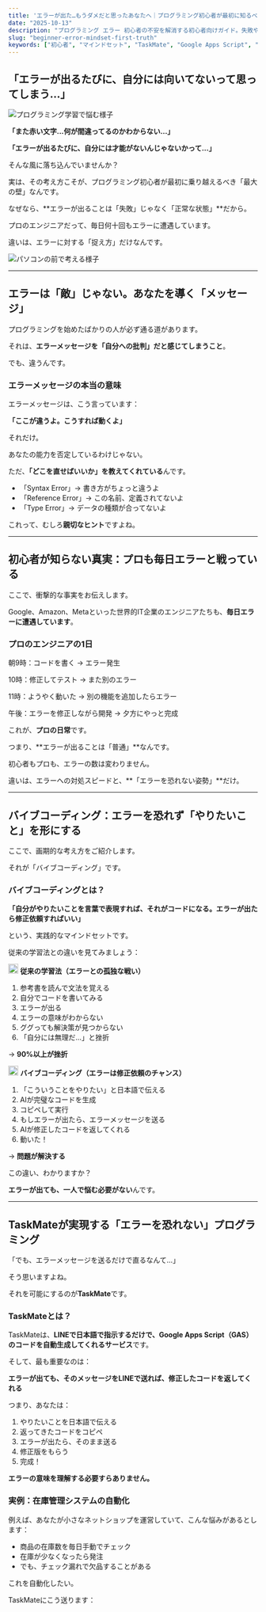 ```yaml
---
title: 'エラーが出た…もうダメだと思ったあなたへ｜プログラミング初心者が最初に知るべき真実'
date: "2025-10-13"
description: "プログラミング エラー 初心者の不安を解消する初心者向けガイド。失敗やエラーを恐れず、自分のペースで成長するマインドセットを身につける方法を解説します。"
slug: "beginner-error-mindset-first-truth"
keywords: ["初心者", "マインドセット", "TaskMate", "Google Apps Script", "LINE", "自動化"]
---
```


## 「エラーが出るたびに、自分には向いてないって思ってしまう...」

![プログラミング学習で悩む様子](https://images.unsplash.com/photo-1515879218367-8466d910aaa4?w=800&h=400&fit=crop)

**「また赤い文字...何が間違ってるのかわからない...」**

**「エラーが出るたびに、自分には才能がないんじゃないかって...」**

そんな風に落ち込んでいませんか？

実は、その考え方こそが、プログラミング初心者が最初に乗り越えるべき「最大の壁」なんです。

なぜなら、**エラーが出ることは「失敗」じゃなく「正常な状態」**だから。

プロのエンジニアだって、毎日何十回もエラーに遭遇しています。

違いは、エラーに対する「捉え方」だけなんです。

![パソコンの前で考える様子](https://images.unsplash.com/photo-1522071820081-009f0129c71c?w=1200&q=80)

---

## エラーは「敵」じゃない。あなたを導く「メッセージ」

プログラミングを始めたばかりの人が必ず通る道があります。

それは、**エラーメッセージを「自分への批判」だと感じてしまうこと**。

でも、違うんです。

### エラーメッセージの本当の意味

エラーメッセージは、こう言っています：

**「ここが違うよ。こうすれば動くよ」**

それだけ。

あなたの能力を否定しているわけじゃない。

ただ、**「どこを直せばいいか」を教えてくれている**んです。

- 「Syntax Error」→ 書き方がちょっと違うよ
- 「Reference Error」→ この名前、定義されてないよ
- 「Type Error」→ データの種類が合ってないよ

これって、むしろ**親切なヒント**ですよね。

---

## 初心者が知らない真実：プロも毎日エラーと戦っている

ここで、衝撃的な事実をお伝えします。

Google、Amazon、Metaといった世界的IT企業のエンジニアたちも、**毎日エラーに遭遇しています**。

### プロのエンジニアの1日

朝9時：コードを書く
→ エラー発生

10時：修正してテスト
→ また別のエラー

11時：ようやく動いた
→ 別の機能を追加したらエラー

午後：エラーを修正しながら開発
→ 夕方にやっと完成

これが、**プロの日常**です。

つまり、**エラーが出ることは「普通」**なんです。

初心者もプロも、エラーの数は変わりません。

違いは、エラーへの対処スピードと、**「エラーを恐れない姿勢」**だけ。

---

## バイブコーディング：エラーを恐れず「やりたいこと」を形にする

ここで、画期的な考え方をご紹介します。

それが「バイブコーディング」です。

### バイブコーディングとは？

**「自分がやりたいことを言葉で表現すれば、それがコードになる。エラーが出たら修正依頼すればいい」**

という、実践的なマインドセットです。

従来の学習法との違いを見てみましょう：

<img src="/icons/note.svg" alt="ノート" class="inline-icon" width="20" height="20" /> **従来の学習法（エラーとの孤独な戦い）**
1. 参考書を読んで文法を覚える
2. 自分でコードを書いてみる
3. エラーが出る
4. エラーの意味がわからない
5. ググっても解決策が見つからない
6. 「自分には無理だ...」と挫折

→ **90%以上が挫折**

<img src="/icons/lightbulb.svg" alt="アイデア" class="inline-icon" width="20" height="20" /> **バイブコーディング（エラーは修正依頼のチャンス）**
1. 「こういうことをやりたい」と日本語で伝える
2. AIが完璧なコードを生成
3. コピペして実行
4. もしエラーが出たら、エラーメッセージを送る
5. AIが修正したコードを返してくれる
6. 動いた！

→ **問題が解決する**

この違い、わかりますか？

**エラーが出ても、一人で悩む必要がない**んです。

---

## TaskMateが実現する「エラーを恐れない」プログラミング

「でも、エラーメッセージを送るだけで直るなんて...」

そう思いますよね。

それを可能にするのが**TaskMate**です。

### TaskMateとは？

TaskMateは、**LINEで日本語で指示するだけで、Google Apps Script（GAS）のコードを自動生成してくれるサービス**です。

そして、最も重要なのは：

**エラーが出ても、そのメッセージをLINEで送れば、修正したコードを返してくれる**

つまり、あなたは：

1. やりたいことを日本語で伝える
2. 返ってきたコードをコピペ
3. エラーが出たら、そのまま送る
4. 修正版をもらう
5. 完成！

**エラーの意味を理解する必要すらありません。**

### 実例：在庫管理システムの自動化

例えば、あなたが小さなネットショップを運営していて、こんな悩みがあるとします：

- 商品の在庫数を毎日手動でチェック
- 在庫が少なくなったら発注
- でも、チェック漏れで欠品することがある

これを自動化したい。

TaskMateにこう送ります：